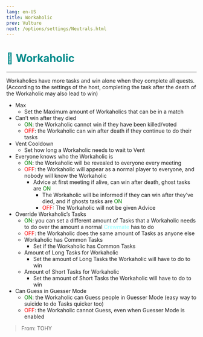 ```yaml
---
lang: en-US
title: Workaholic
prev: Vulture
next: /options/settings/Neutrals.html
---
```


# <font color="#008b8b">👷 <b>Workaholic</b></font> <Badge text="Chaos" type="tip" vertical="middle"/>
---

Workaholics have more tasks and win alone when they complete all quests. (According to the settings of the host, completing the task after the death of the Workaholic may also lead to win)
* Max
  * Set the Maximum amount of Workaholics that can be in a match
* Can’t win after they died
  * <font color=green>ON</font>: the Workaholic cannot win if they have been killed/voted
  * <font color=red>OFF</font>: the Workaholic can win after death if they continue to do their tasks
* Vent Cooldown
  * Set how long a Workaholic needs to wait to Vent
* Everyone knows who the Workaholic is
  * <font color=green>ON</font>: the Workaholic will be revealed to everyone every meeting
  * <font color=red>OFF</font>: the Workaholic will appear as a normal player to everyone, and nobody will know the Workaholic
    * Advice at first meeting if alive, can win after death, ghost tasks are <font color=green>ON</font>
      * The Workaholic will be informed if they can win after they’ve died, and if ghosts tasks are <font color=green>ON</font>
      * <font color=red>OFF</font>: The Workaholic will not be given Advice
* Override Workaholic’s Tasks
  * <font color=green>ON</font>: you can set a different amount of Tasks that a Workaholic needs to do over the amount a normal <font color=#8cffff>Crewmate</font> has to do
  * <font color=red>OFF</font>: the Workaholic does the same amount of Tasks as anyone else
  * Workaholic has Common Tasks
    * Set if the Workaholic has Common Tasks
  * Amount of Long Tasks for Workaholic
    * Set the amount of Long Tasks the Workaholic will have to do to win
  * Amount of Short Tasks for Workaholic
    * Set the amount of Short Tasks the Workaholic will have to do to win
* Can Guess in Guesser Mode
  * <font color=green>ON</font>: the Workaholic can Guess people in Guesser Mode (easy way to suicide to do Tasks quicker too)
  * <font color=red>OFF</font>: the Workaholic cannot Guess, even when Guesser Mode is enabled

> From: TOHY